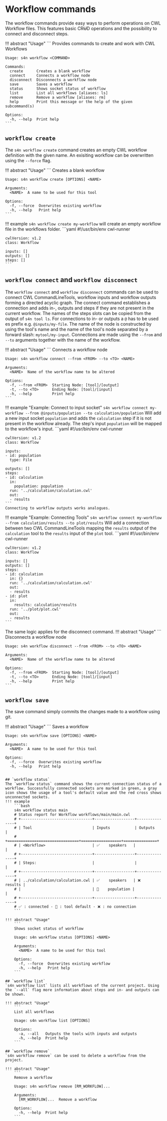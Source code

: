 # Workflow commands
The workflow commands provide easy ways to perform operations on CWL Workflow files. This features basic CR~~U~~D operations and the possibility to connect and disconnect steps.

!!! abstract "Usage"
    ```
    Provides commands to create and work with CWL Workflows

    Usage: s4n workflow <COMMAND>

    Commands:
      create      Creates a blank workflow
      connect     Connects a workflow node
      disconnect  Disconnects a workflow node
      save        Saves a workflow
      status      Shows socket status of workflow
      list        List all workflows [aliases: ls]
      remove      Remove a workflow [aliases: rm]
      help        Print this message or the help of the given subcommand(s)

    Options:
      -h, --help  Print help
    ```

## `workflow create`
The `s4n workflow create` command creates an empty CWL workflow definition with the given name. An exisiting workflow can be overwritten using the `--force` flag.

!!! abstract "Usage"
    ```
    Creates a blank workflow

    Usage: s4n workflow create [OPTIONS] <NAME>

    Arguments:
      <NAME>  A name to be used for this tool

    Options:
      -f, --force  Overwrites existing workflow
      -h, --help   Print help
    ```

!!! example
    ```
    s4n workflow create my-workflow
    ```
    will create an empty workflow file in the workflows folder.
    ```yaml
    #!/usr/bin/env cwl-runner

    cwlVersion: v1.2
    class: Workflow

    inputs: []
    outputs: []
    steps: []
    ```

## `workflow connect` and `workflow disconnect`
The `workflow connect` and `workflow disconnect` commands can be used to connect CWL CommandLineTools, workflow inputs and workflow outputs forming a directed acyclic graph. The connect command establishes a connection and adds in-, outputs and steps if they are not present in the current workflow. The names of the steps slots can be copied from the output of `s4n tool ls`. For connections to in- or outputs a `@` has to be used es prefix e.g. `@inputs/my-file`. The name of the node is constructed by using the tool's name and the name of the tool's node separated by a forward slash: `mytool/my-input`. Connections are made using the `--from` and `--to` arguments together with the name of the workflow.

!!! abstract "Usage"
    ```
    Connects a workflow node

    Usage: s4n workflow connect --from <FROM> --to <TO> <NAME>

    Arguments:
      <NAME>  Name of the workflow name to be altered

    Options:
      -f, --from <FROM>  Starting Node: [tool]/[output]
      -t, --to <TO>      Ending Node: [tool]/[input]
      -h, --help         Print help
    ```

!!! example "Example: Connect to input socket"
    ```
    s4n workflow connect my-workflow --from @inputs/population --to calculation/population
    ```
    Will add a new input socket `population` and adds the `calculation` step if it is not present in the workflow already. The step's input `population` will be mapped to the workflow's input.
    ```yaml
    #!/usr/bin/env cwl-runner

    cwlVersion: v1.2
    class: Workflow

    inputs:
    - id: population
      type: File

    outputs: []
    steps:
    - id: calculation
      in:
        population: population
      run: '../calculation/calculation.cwl'
      out:
      - results
    ```
    Connecting to workflow outputs works analogues.

!!! example "Example: Connecting Tools"
    ```
    s4n workflow connect my-workflow --from calculation/results --to plot/results
    ```
    Will add a connection between two CWL CommandLineTools mapping the `results` output of the `calculation` tool to the `results` input of the `plot` tool.
    ```yaml
    #!/usr/bin/env cwl-runner

    cwlVersion: v1.2
    class: Workflow

    inputs: []
    outputs: []
    steps:
    - id: calculation
      in: {}
      run: '../calculation/calculation.cwl'
      out:
      - results
    - id: plot
      in:
        results: calculation/results
      run: '../plot/plot.cwl'
      out:
      - results
    ```

The same logic applies for the disconnect command.
!!! abstract "Usage"
    ```
    Disconnects a workflow node

    Usage: s4n workflow disconnect --from <FROM> --to <TO> <NAME>

    Arguments:
      <NAME>  Name of the workflow name to be altered

    Options:
      -f, --from <FROM>  Starting Node: [tool]/[output]
      -t, --to <TO>      Ending Node: [tool]/[input]
      -h, --help         Print help
    ```

## `workflow save`
The save command simply commits the changes made to a workflow using git.

!!! abstract "Usage"
    ```
    Saves a workflow

    Usage: s4n workflow save [OPTIONS] <NAME>

    Arguments:
      <NAME>  A name to be used for this tool

    Options:
      -f, --force  Overwrites existing workflow
      -h, --help   Print help
```

## `workflow status`
The `workflow status` command shows the current connection status of a workflow. Successfully connected sockets are marked in green, a gray icon shows the usage of a tool's default value and the red cross shows unconnected sockets.
!!! example
    ```bash
    s4n workflow status main
    # Status report for Workflow workflows/main/main.cwl
    # +--------------------------------+------------------+---------------+
    # | Tool                           | Inputs           | Outputs       |
    # +================================+==================+===============+
    # | <Workflow>                     | ✅    speakers   |               |
    # +--------------------------------+------------------+---------------+
    # | Steps:                         |                  |               |
    # +--------------------------------+------------------+---------------+
    # | ../calculation/calculation.cwl | ✅    speakers   | ❌    results |
    # |                                | 🔘    population |               |
    # +--------------------------------+------------------+---------------+
    # ✅ : connected - 🔘 : tool default - ❌ : no connection
    ```

!!! abstract "Usage"
    ```
    Shows socket status of workflow

    Usage: s4n workflow status [OPTIONS] <NAME>

    Arguments:
      <NAME>  A name to be used for this tool

    Options:
      -f, --force  Overwrites existing workflow
      -h, --help   Print help
    ```

## `workflow list`
`s4n workflow list` lists all workflows of the current project. Using the `--all` flag more information about steps and in- and outputs can be shown.

!!! abstract "Usage"
    ```
    List all workflows

    Usage: s4n workflow list [OPTIONS]

    Options:
      -a, --all   Outputs the tools with inputs and outputs
      -h, --help  Print help
    ```

## `workflow remove`
`s4n workflow remove` can be used to delete a workflow from the project.

!!! abstract "Usage"
    ```
    Remove a workflow

    Usage: s4n workflow remove [RM_WORKFLOW]...

    Arguments:
      [RM_WORKFLOW]...  Remove a workflow

    Options:
      -h, --help  Print help
    ```